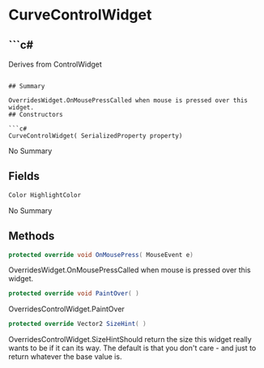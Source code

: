 # CurveControlWidget

## ```c#
Derives from ControlWidget
```

## Summary

OverridesWidget.OnMousePressCalled when mouse is pressed over this widget.
## Constructors

```c#
CurveControlWidget( SerializedProperty property) 
```
No Summary
## Fields

```c#
Color HighlightColor
```
No Summary
## Methods

```c#
protected override void OnMousePress( MouseEvent e) 
```
OverridesWidget.OnMousePressCalled when mouse is pressed over this widget.
```c#
protected override void PaintOver( ) 
```
OverridesControlWidget.PaintOver
```c#
protected override Vector2 SizeHint( ) 
```
OverridesControlWidget.SizeHintShould return the size this widget really wants to be if it can its way. The default
is that you don't care - and just to return whatever the base value is.

